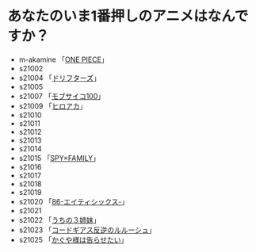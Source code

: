 # あなたのいま1番押しのアニメはなんですか？

* m-akamine 「[ONE PIECE](https://one-piece.com/)」  
* s21002  
* s21004 「[ドリフターズ](https://www.nbcuni.co.jp/rondorobe/anime/drifters/)」
* s21005  
* s21007 「[モブサイコ100](https://mobpsycho100.com/)」
* s21009 「[ヒロアカ](https://heroaca.com/)」 
* s21010  
* s21011  
* s21012  
* s21013  
* s21014  
* s21015 「[SPY×FAMILY](https://www.youtube.com/watch?v=pXH1bV7URhs&t=1s)」 
* s21016  
* s21017  
* s21018  
* s21019  
* s21020  「[86-エイティシックス-](https://anime-86.com/)」  
* s21021  
* s21022  「[うちの３姉妹](https://ameblo.jp/pmatsumoto/)」
* s21023  「[コードギアス反逆のルルーシュ](https://geass.jp/first/)」
* s21025  「[かぐや様は告らせたい](https://kaguya.love/)」
